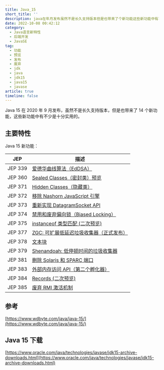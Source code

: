 ```yaml
---
title: Java_15
short_title: ''
description: java在年月发布虽然不是长久支持版本但是也带来了个新功能这些新功能中有不少是十分实用的。主要特性java新功能_jep描述jep爱德华曲线算法（eddsa）jepsealedclasses（密封类）预览jephiddenclasses（隐藏类）jep移除nashornjavascript引擎jep重新实现datagramsocketapijep禁用和废弃偏向锁（biasedlocking）jepinstanceof类型匹配(二次预览)jepzgc_可扩展低延迟垃圾收集器（正式发布）jep文本块jepsh
date: 2022-10-08 00:42:12
category:
  - Java语言新特性
  - 后端开发
  - JavaSE
tag:
  - 功能
  - 预览
  - 发布
  - 废弃
  - jdk
  - java
  - jdk15
  - java15
  - javase
article: true
timeline: false
---
```

Java 15 在 2020 年 9 月发布，虽然不是长久支持版本，但是也带来了 14 个新功能，这些新功能中有不少是十分实用的。

## 主要特性

Java 15 新功能：

|JEP|描述|
| ---------| ------|
|JEP 339|[爱德华曲线算法（EdDSA）](https://openjdk.java.net/jeps/339)|
|JEP 360|[Sealed Classes（密封类）预览](https://openjdk.java.net/jeps/360)|
|JEP 371|[Hidden Classes（隐藏类）](https://openjdk.java.net/jeps/371)|
|JEP 372|[移除 Nashorn JavaScript 引擎](https://openjdk.java.net/jeps/372)|
|JEP 373|[重新实现 DatagramSocket API](https://openjdk.java.net/jeps/373)|
|JEP 374|[禁用和废弃偏向锁（Biased Locking）](https://openjdk.java.net/jeps/374)|
|JEP 375|[instanceof 类型匹配 (二次预览)](https://openjdk.java.net/jeps/375)|
|JEP 377|[ZGC: 可扩展低延迟垃圾收集器（正式发布）](https://openjdk.java.net/jeps/377)|
|JEP 378|[文本块](https://openjdk.java.net/jeps/378)|
|JEP 379|[Shenandoah: 低停顿时间的垃圾收集器](https://openjdk.java.net/jeps/379)|
|JEP 381|[删除 Solaris 和 SPARC 端口](https://openjdk.java.net/jeps/381)|
|JEP 383|[外部内存访问 API（第二个孵化器）](https://openjdk.java.net/jeps/383)|
|JEP 384|[Records (二次预览)](https://openjdk.java.net/jeps/384)|
|JEP 385|[废弃 RMI 激活机制](https://openjdk.java.net/jeps/385)|

## 参考

[https://www.wdbyte.com/java/java-15/](https://www.wdbyte.com/java/java-15/)

## Java 15 下载

[https://www.oracle.com/java/technologies/javase/jdk15-archive-downloads.html](https://www.oracle.com/java/technologies/javase/jdk15-archive-downloads.html)